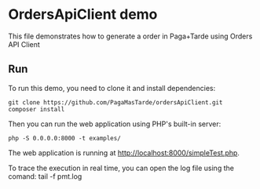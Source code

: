 # OrdersApiClient demo

This file demonstrates how to generate a order in Paga+Tarde using Orders API Client

## Run

To run this demo, you need to clone it and install dependencies:

```
git clone https://github.com/PagaMasTarde/ordersApiClient.git
composer install
```

Then you can run the web application using PHP's built-in server:

```
php -S 0.0.0.0:8000 -t examples/
```

The web application is running at [http://localhost:8000/simpleTest.php](http://localhost:8000/simpleTest.php).

To trace the execution in real time, you can open the log file using the comand: tail -f pmt.log 
